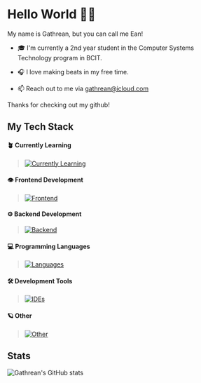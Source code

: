 # Hello World 👋🏽

My name is Gathrean, but you can call me Ean!

- 🎓 I'm currently a 2nd year student in the Computer Systems Technology program in BCIT.

- 🎧 I love making beats in my free time.

- 📫 Reach out to me via gathrean@icloud.com

Thanks for checking out my github! 

## My Tech Stack

#### 🪴 Currently Learning

> [![Currently Learning](https://skillicons.dev/icons?i=ts,tailwind,postgres,cs,swift,postman,unity,rider)]([https://skillicons.dev](https://github.com/gathrean/))

#### 👁️ Frontend Development

> [![Frontend](https://skillicons.dev/icons?i=html,css,js,react,nextjs,bootstrap,figma)](https://github.com/gathrean/)

#### ⚙️ Backend Development

> [![Backend](https://skillicons.dev/icons?i=express,npm,nodejs,mysql,sqlite)]([https://skillicons.dev](https://github.com/gathrean/))

#### 💻 Programming Languages

> [![Languages](https://skillicons.dev/icons?i=js,react,java,kotlin,c,cpp,r)]([https://skillicons.dev](https://github.com/gathrean/))

#### 🛠️ Development Tools

> [![IDEs](https://skillicons.dev/icons?i=vscode,androidstudio,clion,git,github,cmake,firebase,gradle,vercel,netlify)]([https://skillicons.dev](https://github.com/gathrean/))

#### 🪐 Other 

> [![Other](https://skillicons.dev/icons?i=apple,ableton,ps,notion,obsidian)]([https://skillicons.dev](https://github.com/gathrean/))

## Stats

![Gathrean's GitHub stats](https://github-readme-stats.vercel.app/api?username=gathrean&theme=gotham&show_icons=true)


<!--
**gathrean/gathrean** is a ✨ _special_ ✨ repository because its `README.md` (this file) appears on your GitHub profile.

Here are some ideas to get you started:

- 🔭 I’m currently working on ...
- 🌱 I’m currently learning ...
- 👯 I’m looking to collaborate on ...
- 🤔 I’m looking for help with ...
- 💬 Ask me about ...
- 📫 How to reach me: ...
- 😄 Pronouns: ...
- ⚡ Fun fact: ...
-->
